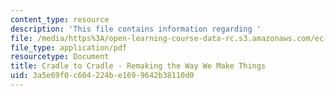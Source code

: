 ```yaml
---
content_type: resource
description: 'This file contains information regarding '
file: /media/https%3A/open-learning-course-data-rc.s3.amazonaws.com/ec-720j-d-lab-ii-design-spring-2010/3a5e69f0c604224be1699642b38110d0_MITEC_720JS10_hw16_cradle.pdf
file_type: application/pdf
resourcetype: Document
title: Cradle to Cradle - Remaking the Way We Make Things
uid: 3a5e69f0-c604-224b-e169-9642b38110d0
---
```

